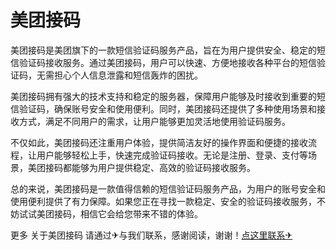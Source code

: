 # 美团接码

美团接码是美团旗下的一款短信验证码服务产品，旨在为用户提供安全、稳定的短信验证码接收服务。通过美团接码，用户可以快速、方便地接收各种平台的短信验证码，无需担心个人信息泄露和短信轰炸的困扰。

美团接码拥有强大的技术支持和稳定的服务器，保障用户能够及时接收到重要的短信验证码，确保账号安全和使用便利。同时，美团接码还提供了多种使用场景和接收方式，满足不同用户的需求，让用户能够更加灵活地使用验证码服务。

不仅如此，美团接码还注重用户体验，提供简洁友好的操作界面和便捷的接收流程，让用户能够轻松上手，快速完成验证码接收。无论是注册、登录、支付等场景，美团接码都能够为用户提供稳定、高效的验证码接收服务。

总的来说，美团接码是一款值得信赖的短信验证码服务产品，为用户的账号安全和使用便利提供了有力保障。如果您正在寻找一款稳定、安全的验证码接收服务，不妨试试美团接码，相信它会给您带来不错的体验。

更多 关于美团接码 请通过✈与我们联系，感谢阅读，谢谢！[点这里联系✈](https://a.k02.cc)